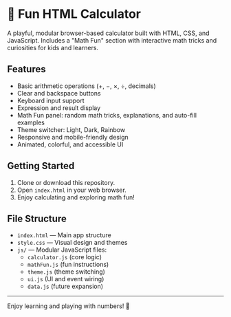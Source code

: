 # 🎨 Fun HTML Calculator

A playful, modular browser-based calculator built with HTML, CSS, and JavaScript. Includes a "Math Fun" section with interactive math tricks and curiosities for kids and learners.

## Features
- Basic arithmetic operations (+, −, ×, ÷, decimals)
- Clear and backspace buttons
- Keyboard input support
- Expression and result display
- Math Fun panel: random math tricks, explanations, and auto-fill examples
- Theme switcher: Light, Dark, Rainbow
- Responsive and mobile-friendly design
- Animated, colorful, and accessible UI

## Getting Started
1. Clone or download this repository.
2. Open `index.html` in your web browser.
3. Enjoy calculating and exploring math fun!

## File Structure
- `index.html` — Main app structure
- `style.css` — Visual design and themes
- `js/` — Modular JavaScript files:
  - `calculator.js` (core logic)
  - `mathFun.js` (fun instructions)
  - `theme.js` (theme switching)
  - `ui.js` (UI and event wiring)
  - `data.js` (future expansion)

---
Enjoy learning and playing with numbers! 🚀

